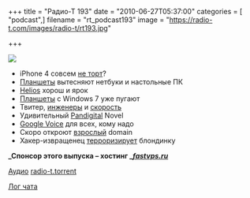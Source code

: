 +++
title = "Радио-Т 193"
date = "2010-06-27T05:37:00"
categories = [ "podcast",]
filename = "rt_podcast193"
image = "https://radio-t.com/images/radio-t/rt193.jpg"

+++

![](https://radio-t.com/images/radio-t/rt193.jpg)

- iPhone 4 совсем [не торт](http://www.engadget.com/2010/06/25/hey-apple-youre-holding-it-wrong/)?
- [Планшеты](http://www.cnews.ru/news/top/index.shtml?2010/06/18/396503) вытесняют нетбуки и настольные ПК
- [Helios](http://www.opennet.ru/opennews/art.shtml?num=27073) хорош и ярок
- [Планшеты](http://hard.compulenta.ru/540441/) с Windows 7 уже пугают
- Твитер, [инженеры](http://habrahabr.ru/blogs/twitter/97131/) и [скорость](http://mashable.com/2010/06/25/tps-record/)
- Удивительный [Pandigital](http://www.engadget.com/2010/06/25/pandigital-novel-preview/) Novel
- [Google Voice](http://www.readwriteweb.com/archives/google_voice_is_now_open_for_everyone.php) для всех, кому надо
- Скоро откроют [взрослый](http://www.crunchgear.com/2010/06/25/the-internet-is-for-xxx-top-level-domain-gets-initial-approval/) domain
- Хакер-извращенец [терроризирует](http://www.switched.com/2010/06/23/man-charged-with-extortion-remotely-hacked-into-computers-for-ho/) блондинку

**_Спонсор этого выпуска – хостинг _[_fastvps.ru_](http://fastvps.ru/)**

[Аудио](http://archive.rucast.net/radio-t/media/rt_podcast193.mp3)
[radio-t.torrent](http://www.radio-t.com/torrents/rt_podcast193.mp3.torrent)

[Лог чата](http://chat.radio-t.com/logs/radio-t-193.html)
<audio src="http://archive.rucast.net/radio-t/media/rt_podcast193.mp3" preload="none"></audio>